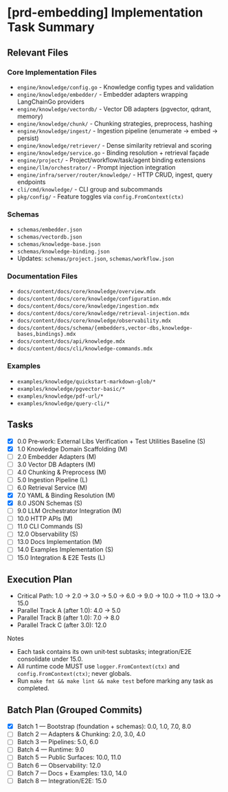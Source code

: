 # [prd-embedding] Implementation Task Summary

## Relevant Files

### Core Implementation Files

- `engine/knowledge/config.go` - Knowledge config types and validation
- `engine/knowledge/embedder/` - Embedder adapters wrapping LangChainGo providers
- `engine/knowledge/vectordb/` - Vector DB adapters (pgvector, qdrant, memory)
- `engine/knowledge/chunk/` - Chunking strategies, preprocess, hashing
- `engine/knowledge/ingest/` - Ingestion pipeline (enumerate → embed → persist)
- `engine/knowledge/retriever/` - Dense similarity retrieval and scoring
- `engine/knowledge/service.go` - Binding resolution + retrieval façade
- `engine/project/` - Project/workflow/task/agent binding extensions
- `engine/llm/orchestrator/` - Prompt injection integration
- `engine/infra/server/router/knowledge/` - HTTP CRUD, ingest, query endpoints
- `cli/cmd/knowledge/` - CLI group and subcommands
- `pkg/config/` - Feature toggles via `config.FromContext(ctx)`

### Schemas

- `schemas/embedder.json`
- `schemas/vectordb.json`
- `schemas/knowledge-base.json`
- `schemas/knowledge-binding.json`
- Updates: `schemas/project.json`, `schemas/workflow.json`

### Documentation Files

- `docs/content/docs/core/knowledge/overview.mdx`
- `docs/content/docs/core/knowledge/configuration.mdx`
- `docs/content/docs/core/knowledge/ingestion.mdx`
- `docs/content/docs/core/knowledge/retrieval-injection.mdx`
- `docs/content/docs/core/knowledge/observability.mdx`
- `docs/content/docs/schema/{embedders,vector-dbs,knowledge-bases,bindings}.mdx`
- `docs/content/docs/api/knowledge.mdx`
- `docs/content/docs/cli/knowledge-commands.mdx`

### Examples

- `examples/knowledge/quickstart-markdown-glob/*`
- `examples/knowledge/pgvector-basic/*`
- `examples/knowledge/pdf-url/*`
- `examples/knowledge/query-cli/*`

## Tasks

- [x] 0.0 Pre‑work: External Libs Verification + Test Utilities Baseline (S)
- [x] 1.0 Knowledge Domain Scaffolding (M)
- [ ] 2.0 Embedder Adapters (M)
- [ ] 3.0 Vector DB Adapters (M)
- [ ] 4.0 Chunking & Preprocess (M)
- [ ] 5.0 Ingestion Pipeline (L)
- [ ] 6.0 Retrieval Service (M)
- [x] 7.0 YAML & Binding Resolution (M)
- [x] 8.0 JSON Schemas (S)
- [ ] 9.0 LLM Orchestrator Integration (M)
- [ ] 10.0 HTTP APIs (M)
- [ ] 11.0 CLI Commands (S)
- [ ] 12.0 Observability (S)
- [ ] 13.0 Docs Implementation (M)
- [ ] 14.0 Examples Implementation (S)
- [ ] 15.0 Integration & E2E Tests (L)

## Execution Plan

- Critical Path: 1.0 → 2.0 → 3.0 → 5.0 → 6.0 → 9.0 → 10.0 → 11.0 → 13.0 → 15.0
- Parallel Track A (after 1.0): 4.0 → 5.0
- Parallel Track B (after 1.0): 7.0 → 8.0
- Parallel Track C (after 3.0): 12.0

Notes

- Each task contains its own unit‑test subtasks; integration/E2E consolidate under 15.0.
- All runtime code MUST use `logger.FromContext(ctx)` and `config.FromContext(ctx)`; never globals.
- Run `make fmt && make lint && make test` before marking any task as completed.

## Batch Plan (Grouped Commits)

- [x] Batch 1 — Bootstrap (foundation + schemas): 0.0, 1.0, 7.0, 8.0
- [ ] Batch 2 — Adapters & Chunking: 2.0, 3.0, 4.0
- [ ] Batch 3 — Pipelines: 5.0, 6.0
- [ ] Batch 4 — Runtime: 9.0
- [ ] Batch 5 — Public Surfaces: 10.0, 11.0
- [ ] Batch 6 — Observability: 12.0
- [ ] Batch 7 — Docs + Examples: 13.0, 14.0
- [ ] Batch 8 — Integration/E2E: 15.0
